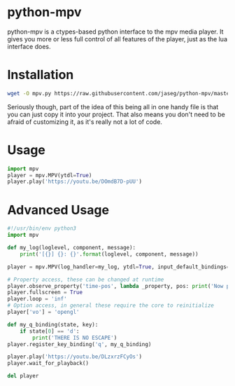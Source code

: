 python-mpv
==========

python-mpv is a ctypes-based python interface to the mpv media player. It gives you more or less full control of all
features of the player, just as the lua interface does.

Installation
============
```bash
wget -O mpv.py https://raw.githubusercontent.com/jaseg/python-mpv/master/mpv.py
```

Seriously though, part of the idea of this being all in one handy file is that you can just copy it into your project.
That also means you don't need to be afraid of customizing it, as it's really not a lot of code. 

Usage
=====
```python
import mpv
player = mpv.MPV(ytdl=True)
player.play('https://youtu.be/DOmdB7D-pUU')
```

Advanced Usage
==============
```python
#!/usr/bin/env python3
import mpv

def my_log(loglevel, component, message):
	print('[{}] {}: {}'.format(loglevel, component, message))

player = mpv.MPV(log_handler=my_log, ytdl=True, input_default_bindings=True, input_vo_keyboard=True)

# Property access, these can be changed at runtime
player.observe_property('time-pos', lambda _property, pos: print('Now playing at {:.2f}s'.format(pos)))
player.fullscreen = True
player.loop = 'inf'
# Option access, in general these require the core to reinitialize
player['vo'] = 'opengl'

def my_q_binding(state, key):
    if state[0] == 'd':
        print('THERE IS NO ESCAPE')
player.register_key_binding('q', my_q_binding)

player.play('https://youtu.be/DLzxrzFCyOs')
player.wait_for_playback()

del player

```
